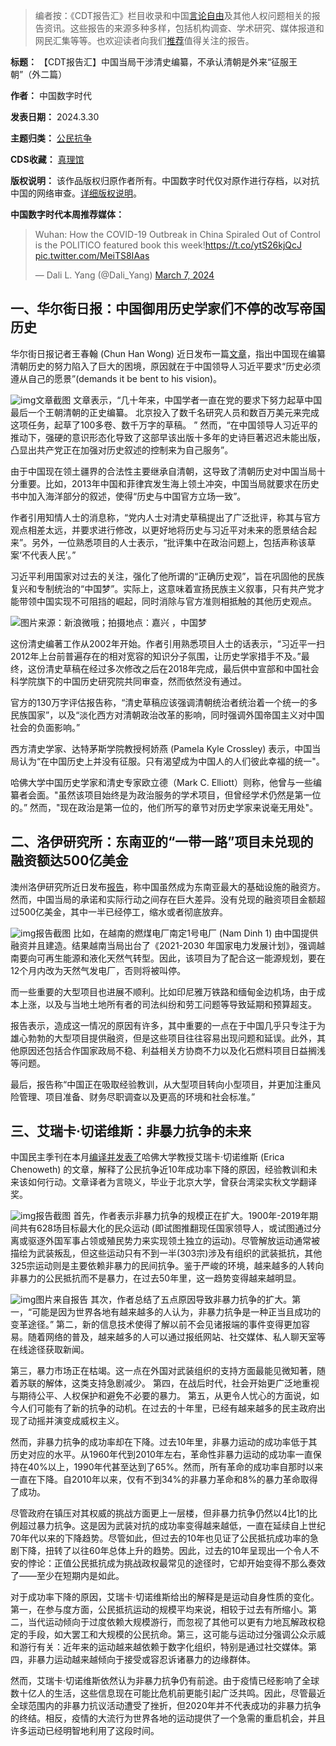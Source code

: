 
> 编者按：《CDT报告汇》栏目收录和中国[言论自由](https://chinadigitaltimes.net/space/言论自由)及其他人权问题相关的报告资讯。这些报告的来源多种多样，包括机构调查、学术研究、媒体报道和网民汇集等等。也欢迎读者向我们[推荐](https://chinadigitaltimes.net/chinese/telegrambot)值得关注的报告。




**标题：** 【CDT报告汇】中国当局干涉清史编纂，不承认清朝是外来“征服王朝”（外二篇）  

**作者：** 中国数字时代  

**发表日期：** 2024.3.30  

**主题归类：** [公民抗争](https://chinadigitaltimes.net/space/公民抗争)  

**CDS收藏：** [真理馆](https://chinadigitaltimes.net/space/%E7%9C%9F%E7%90%86%E9%A6%86)  

**版权说明：** 该作品版权归原作者所有。中国数字时代仅对原作进行存档，以对抗中国的网络审查。[详细版权说明](https://chinadigitaltimes.net/chinese/copyright)。


**中国数字时代本周推荐媒体：** 



> Wuhan: How the COVID-19 Outbreak in China Spiraled Out of Control is the POLITICO featured book this week!<https://t.co/ytS26kjQcJ> [pic.twitter.com/MeiTS8IAas](https://t.co/MeiTS8IAas)
> 
> 
> — Dali L. Yang (@Dali\_Yang) [March 7, 2024](https://twitter.com/Dali_Yang/status/1765784384106381805?ref_src=twsrc%5Etfw)



一、华尔街日报：中国御用历史学家们不停的改写帝国历史
--------------------------


华尔街日报记者王春翰 (Chun Han Wong) 近日发布一篇[文章](https://www.wsj.com/world/china/xi-jinpings-historians-cant-stop-rewriting-chinas-imperial-past-f59d6e2d)，指出中国现在编纂清朝历史的努力陷入了巨大的困境，原因就在于中国领导人习近平要求“历史必须遵从自己的愿景”(demands it be bent to his vision)。


![img](https://chinadigitaltimes.net/chinese/files/2024/03/Xi-Jinpings-Historians-Cant-Stop-Rewriting-Chinas-Imperial-Past-_-www.wsj_.com_.png)文章截图
文章表示，“几十年来，中国学者一直在党的要求下努力起草中国最后一个王朝清朝的正史编纂。 北京投入了数千名研究人员和数百万美元来完成这项任务，起草了100多卷、数千万字的草稿。 ” 然而，“在中国领导人习近平的推动下，强硬的意识形态化导致了这部早该出版十多年的史诗巨著迟迟未能出版，凸显出共产党正在加强对历史叙述的控制来为自己服务”。


由于中国现在领土疆界的合法性主要继承自清朝，这导致了清朝历史对中国当局十分重要。比如，2013年中国和菲律宾发生海上领土冲突，中国当局就要求在历史书中加入海洋部分的叙述，使得“历史与中国官方立场一致”。


作者引用知情人士的消息称，“党内人士对清史草稿提出了广泛批评，称其与官方观点相差太远，并要求进行修改，以更好地将历史与习近平对未来的愿景结合起来”。另外，一位熟悉项目的人士表示，“批评集中在政治问题上，包括声称该草案‘不代表人民’。”


习近平利用国家对过去的关注，强化了他所谓的“正确历史观”，旨在巩固他的民族复兴和专制统治的“中国梦”。实际上，这意味着宣扬民族主义叙事，只有共产党才能带领中国实现不可阻挡的崛起，同时消除与官方准则相抵触的其他历史观点。


![](https://chinadigitaltimes.net/chinese/files/2018/08/-e1536451827620.jpg)图片来源：新浪微哦；拍摄地点：嘉兴 ，中国梦


这份清史编著工作从2002年开始。作者引用熟悉项目人士的话表示，“习近平一扫2012年上台前普遍存在的相对宽容的知识分子氛围，让历史学家措手不及。”最终，这份清史草稿在经过多次修改之后在2018年完成，最后供中宣部和中国社会科学院旗下的中国历史研究院共同审查，然而依然没有通过。


官方的130万字评估报告称，“清史草稿应该强调清朝统治者统治着一个统一的多民族国家”，以及“淡化西方对清朝政治改革的影响，同时强调外国帝国主义对中国社会的负面影响。”


西方清史学家、达特茅斯学院教授柯娇燕 (Pamela Kyle Crossley) 表示，中国当局认为“在中国历史上并没有征服。只有渴望成为中国人的人们彼此幸福的统一"。


哈佛大学中国历史学家和清史专家欧立德（Mark C. Elliott）则称，他曾与一些编纂者会面。"虽然该项目始终是为政治服务的学术项目，但曾经学术仍然是第一位的。” 然而，"现在政治是第一位的，他们所写的章节对历史学家来说毫无用处"。


二、洛伊研究所：东南亚的“一带一路”项目未兑现的融资额达500亿美金
----------------------------------


澳州洛伊研究所近日发布[报告](https://interactives.lowyinstitute.org/features/mind-the-gap-chinas-bri-southeast-asia/)，称中国虽然成为东南亚最大的基础设施的融资方。然而，中国当局的承诺和实际行动之间存在巨大差异。没有兑现的融资项目金额超过500亿美金，其中一半已经停工，缩水或者彻底放弃。


![img](https://chinadigitaltimes.net/chinese/files/2024/03/DAYANT-STANHOPE-Mind-the-gap.jpg)报告截图
比如，在越南的燃煤电厂南定1号电厂 (Nam Dinh 1) 由中国提供融资并且建造。结果越南当局出台了《2021-2030 年国家电力发展计划》，强调越南要向可再生能源和液化天然气转型。因此，该项目为了配合这一能源规划，要在12个月内改为天然气发电厂，否则将被叫停。


而一些重要的大型项目也进展不顺利。比如印尼雅万铁路和缅甸金边机场，由于成本上涨，以及与当地土地所有者的司法纠纷和劳工问题等导致延期和预算超支。


报告表示，造成这一情况的原因有许多，其中重要的一点在于中国几乎只专注于为雄心勃勃的大型项目提供融资，但是这些项目往往容易出现问题和延误。此外，其他原因还包括合作国家政局不稳、利益相关方协商不力以及化石燃料项目日益搁浅等问题。


最后，报告称“中国正在吸取经验教训，从大型项目转向小型项目，并更加注重风险管理、项目准备、财务尽职调查以及更高的环境和社会标准。”


三、艾瑞卡·切诺维斯：非暴力抗争的未来
-------------------


中国民主季刊在本月[编译并发表了](https://chinademocrats.org/?p=2882)哈佛大学教授艾瑞卡·切诺维斯 (Erica Chenoweth) 的文章，解释了公民抗争近10年成功率下降的原因，经验教训和未来该如何行动。文章译者为言晓义，毕业于北京大学，曾获台湾梁实秋文学翻译奖。


![img](https://chinadigitaltimes.net/chinese/files/2024/03/中国民主季刊2024年第一季-144-165.jpg)报告截图
首先，作者表示非暴力抗争的规模正在扩大。1900年-2019年期间共有628场目标最大化的民众运动 (即试图推翻现任国家领导人，或试图通过分离或驱逐外国军事占领或殖民势力来实现领土独立的运动)。尽管解放运动通常被描绘为武装叛乱，但这些运动只有不到一半(303宗)涉及有组织的武装抵抗，其他325宗运动则是主要依赖非暴力的民间抗争。鉴于严峻的环境，越来越多的人转向非暴力的公民抵抗而不是暴力，在过去50年里，这一趋势变得越来越明显。


![img](https://chinadigitaltimes.net/chinese/files/2024/03/规模扩大.png)图片来自报告
其次，作者总结了五点原因导致非暴力抗争的扩大。第一，“可能是因为世界各地有越来越多的人认为，非暴力抗争是一种正当且成功的变革途径。” 第二，新的信息技术使得了解以前不会见诸报端的事件变得更加容易。随着网络的普及，越来越多的人可以通过报纸网站、社交媒体、私人聊天室等在线途径获取新闻。


第三，暴力市场正在枯竭。这一点在外国对武装组织的支持方面最能见微知著，随着苏联的解体，这类支持急剧减少。 第四，在战后时代，社会开始更广泛地重视与期待公平、人权保护和避免不必要的暴力。 第五，从更令人忧心的方面说，如今人们可能有了新的抗争的动机。在过去的十年里，已经有越来越多的民主政府出现了动摇并演变成威权主义。


然而，非暴力抗争的成功率却在下降。过去10年里，非暴力运动的成功率低于其历史对应的水平。从1960年代到2010年左右，革命性非暴力运动的成功率一直保持在40%以上，1990年代甚至达到了65%。然而，所有革命的成功率自那时以来一直在下降。自2010年以来，仅有不到34%的非暴力革命和8%的暴力革命取得了成功。


尽管政府在镇压对其权威的挑战方面更上一层楼，但非暴力抗争仍然以4比1的比例超过暴力抗争。这是因为武装对抗的成功率变得越来越低，一直在延续自上世纪70年代以来的下降趋势。尽管如此，但过去的10年也见证了公民抵抗成功率的急剧下降，扭转了以往60年总体上升的趋势。因此，过去的10年呈现出一个令人不安的悖论：正值公民抵抗成为挑战政权最常见的途径时，它却开始变得不那么奏效了——至少在短期内是如此。


对于成功率下降的原因，艾瑞卡·切诺维斯给出的解释是是运动自身性质的变化。第一，在参与度方面，公民抵抗运动的规模平均来说，相较于过去有所缩小。第二，当代运动倾向于过度依赖大规模游行，而忽视了其他可以更有力地瓦解政权稳定的手段，如大罢工和大规模的公民抗命。第三，这可能与运动过分强调公众示威和游行有关：近年来的运动越来越依赖于数字化组织，特别是通过社交媒体。第四，非暴力运动越来越倾向于接受或容忍诉诸暴力的边缘群体。


然而，艾瑞卡·切诺维斯依然认为非暴力抗争仍有前途。由于疫情已经影响了全球数十亿人的生活，这些信息现在可能比危机前更能引起广泛共鸣。因此，尽管最近全球范围内的非暴力抗议活动遭受了挫折，但2020年并不代表成功的非暴力抗争的终结。相反，疫情的大流行为世界各地的运动提供了一个急需的重启机会，并且许多运动已经明智地利用了这段时间。









